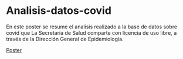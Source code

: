 # Analisis-datos-covid
En este poster se resume el analisis realizado a la base de datos sobre covid que La Secretaría de Salud comparte con licencia de uso libre, a través de la Dirección General de Epidemiología.


[Poster](posterAprendizajeComputacional.pdf)
